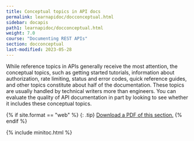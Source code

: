 ```yaml
---
title: Conceptual topics in API docs
permalink: learnapidoc/docconceptual.html
sidebar: docapis
path1: learnapidoc/docconceptual.html
weight: 7.0
course: "Documenting REST APIs"
section: docconceptual
last-modified: 2023-05-28
---
```


While reference topics in APIs generally receive the most attention, the conceptual topics, such as getting started tutorials, information about authorization, rate limiting, status and error codes, quick reference guides, and other topics constitute about half of the documentation. These topics are usually handled by technical writers more than engineers. You can evaluate the quality of API documentation in part by looking to see whether it includes these conceptual topics.

{% if site.format == "web" %}
{: .tip}
<a class="noCrossRef" href="https://s3.us-west-1.wasabisys.com/learnapidoc-outputs/docapis_seven.pdf"><i class="fa fa-file-pdf-o"></i> Download a PDF of this section.</a>
{% endif %}

{% include minitoc.html %}
